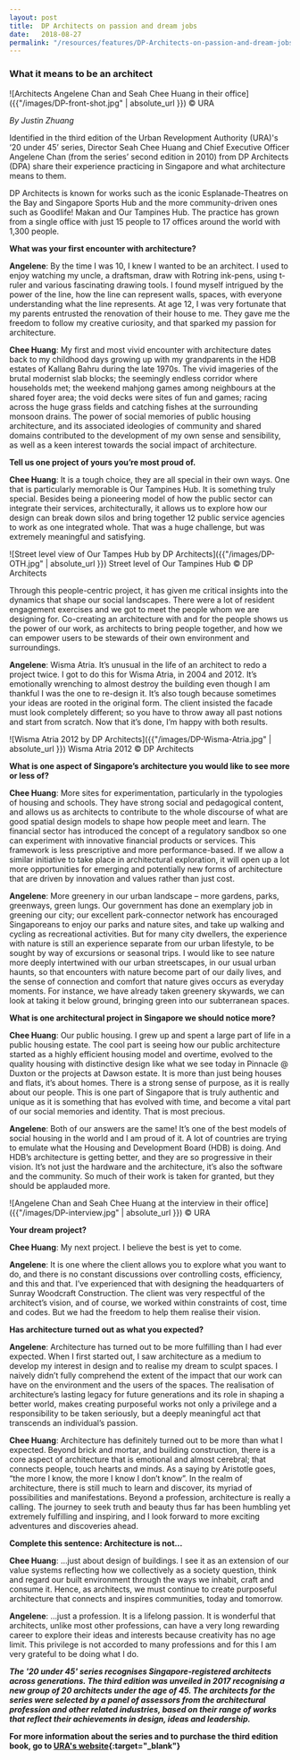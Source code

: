 ```yaml
---
layout: post
title:  DP Architects on passion and dream jobs
date:   2018-08-27
permalink: "/resources/features/DP-Architects-on-passion-and-dream-jobs"
---
```

### **What it means to be an architect**

![Architects Angelene Chan and Seah Chee Huang in their office]({{"/images/DP-front-shot.jpg" | absolute_url }})
© URA

*By Justin Zhuang*

Identified in the third edition of the Urban Revelopment Authority (URA)'s ‘20 under 45’ series, Director Seah Chee Huang and Chief Executive Officer Angelene Chan (from the series’ second edition in 2010) from DP Architects (DPA) share their experience practicing in Singapore and what architecture means to them. 

DP Architects is known for works such as the iconic Esplanade-Theatres on the Bay and Singapore Sports Hub and the more community-driven ones such as Goodlife! Makan and Our Tampines Hub. The practice has grown from a single office with just 15 people to 17 offices around the world with 1,300 people. 

**What was your first encounter with architecture?**

**Angelene**: By the time I was 10, I knew I wanted to be an architect. I used to enjoy watching my uncle, a draftsman, draw with Rotring ink-pens, using t-ruler and various fascinating drawing tools. I found myself intrigued by the power of the line, how the line can represent walls, spaces, with everyone understanding what the line represents. At age 12, I was very fortunate that my parents entrusted the renovation of their house to me. They gave me the freedom to follow my creative curiosity, and that sparked my passion for architecture.

**Chee Huang**: My first and most vivid encounter with architecture dates back to my childhood days growing up with my grandparents in the HDB estates of Kallang Bahru during the late 1970s. The vivid imageries of the brutal modernist slab blocks; the seemingly endless corridor where households met; the weekend mahjong games among neighbours at the shared foyer area; the void decks were sites of fun and games; racing across the huge grass fields and catching fishes at the surrounding monsoon drains. The power of social memories of public housing architecture, and its associated ideologies of community and shared domains contributed to the development of my own sense and sensibility, as well as a keen interest towards the social impact of architecture.

**Tell us one project of yours you’re most proud of.**

**Chee Huang**: It is a tough choice, they are all special in their own ways. One that is particularly memorable is Our Tampines Hub. It is something truly special. Besides being a pioneering model of how the public sector can integrate their services, architecturally, it allows us to explore how our design can break down silos and bring together 12 public service agencies to work as one integrated whole. That was a huge challenge, but was extremely meaningful and satisfying.
 
![Street level view of Our Tampes Hub by DP Architects]({{"/images/DP-OTH.jpg" | absolute_url }})
Street level of Our Tampines Hub © DP Architects
 
Through this people-centric project, it has given me critical insights into the dynamics that shape our social landscapes. There were a lot of resident engagement exercises and we got to meet the people whom we are designing for. Co-creating an architecture with and for the people shows us the power of our work, as architects to bring people together, and how we can empower users to be stewards of their own environment and surroundings.

**Angelene**: Wisma Atria. It’s unusual in the life of an architect to redo a project twice. I got to do this for Wisma Atria, in 2004 and 2012. It’s emotionally wrenching to almost destroy the building even though I am thankful I was the one to re-design it. It’s also tough because sometimes your ideas are rooted in the original form. The client insisted the facade must look completely different; so you have to throw away all past notions and start from scratch. Now that it’s done, I’m happy with both results.
  
![Wisma Atria 2012 by DP Architects]({{"/images/DP-Wisma-Atria.jpg" | absolute_url }})
Wisma Atria 2012 © DP Architects

**What is one aspect of Singapore’s architecture you would like to see more or less of?**

**Chee Huang**: More sites for experimentation, particularly in the typologies of housing and schools. They have strong social and pedagogical content, and allows us as architects to contribute to the whole discourse of what are good spatial design models to shape how people meet and learn. The financial sector has introduced the concept of a regulatory sandbox so one can experiment with innovative financial products or services. This framework is less prescriptive and more performance-based. If we allow a similar initiative to take place in architectural exploration, it will open up a lot more opportunities for emerging and potentially new forms of  architecture that are driven by innovation and values rather than just cost.

**Angelene**: More greenery in our urban landscape – more gardens, parks, greenways, green lungs. Our government has done an exemplary job in greening our city; our excellent park-connector network has encouraged Singaporeans to enjoy our parks and nature sites, and take up walking and cycling as recreational activities. But for many city dwellers, the experience with nature is still an experience separate from our urban lifestyle, to be sought by way of excursions or seasonal trips. I would like to see nature more deeply intertwined with our urban streetscapes, in our usual urban haunts, so that encounters with nature become part of our daily lives, and the sense of connection and comfort that nature gives occurs as everyday moments. For instance, we have already taken greenery skywards, we can look at taking it below ground, bringing green into our subterranean spaces.
 
**What is one architectural project in Singapore we should notice more?**

**Chee Huang**: Our public housing. I grew up and spent a large part of life in a public housing estate. The cool part is seeing how our public architecture started as a highly efficient housing model and overtime, evolved to the quality housing with distinctive design like what we see today in Pinnacle @ Duxton or the projects at Dawson estate. It is more than just being houses and flats, it’s about homes. There is a strong sense of purpose, as it is really about our people. This is one part of Singapore that is truly authentic and unique as it is something that has evolved with time, and become a vital part of our social memories and identity. That is most precious.
 
**Angelene**: Both of our answers are the same! It’s one of the best models of social housing in the world and I am proud of it. A lot of countries are trying to emulate what the Housing and Development Board (HDB) is doing. And HDB’s architecture is getting better, and they are so progressive in their vision. It’s not just the hardware and the architecture, it’s also the software and the community. So much of their work is taken for granted, but they should be applauded more.

![Angelene Chan and Seah Chee Huang at the interview in their office]({{"/images/DP-interview.jpg" | absolute_url }})
© URA

**Your dream project?**
 
**Chee Huang**: My next project. I believe the best is yet to come.
 
**Angelene**: It is one where the client allows you to explore what you want to do, and there is no constant discussions over controlling costs, efficiency, and this and that. I’ve experienced that with designing the headquarters of Sunray Woodcraft Construction. The client was very respectful of the architect’s vision, and of course, we worked within constraints of cost, time and codes. But we had the freedom to help them realise their vision.
   
**Has architecture turned out as what you expected?**

**Angelene**: Architecture has turned out to be more fulfilling than I had ever expected. When I first started out, I saw architecture as a medium to develop my interest in design and to realise my dream to sculpt spaces. I naively didn’t fully comprehend the extent of the impact that our work can have on the environment and the users of the spaces. The realisation of architecture’s lasting legacy for future generations and its role in shaping a better world, makes creating purposeful works not only a privilege and a responsibility to be taken seriously, but a deeply meaningful act that transcends an individual’s passion.

**Chee Huang**: Architecture has definitely turned out to be more than what I expected. Beyond brick and mortar, and building construction, there is a core aspect of architecture that is emotional and almost cerebral; that connects people, touch hearts and minds. As a saying by Aristotle goes, “the more I know, the more I know I don’t know”. In the realm of architecture, there is still much to learn and discover, its myriad of possibilities and manifestations. Beyond a profession, architecture is really a calling. The journey to seek truth and beauty thus far has been humbling yet extremely fulfilling and inspiring, and I look forward to more exciting adventures and discoveries ahead.

**Complete this sentence: Architecture is not…**

**Chee Huang**: …just about design of buildings. I see it as an extension of our value systems reflecting how we collectively as a society question, think and regard our built environment through the ways we inhabit, craft and consume it. Hence, as architects, we must continue to create purposeful architecture that connects and inspires communities, today and tomorrow.

**Angelene**: …just a profession. It is a lifelong passion. It is wonderful that architects, unlike most other professions, can have a very long rewarding career to explore their ideas and interests because creativity has no age limit. This privilege is not accorded to many professions and for this I am very grateful to be doing what I do.
 
***The '20 under 45' series recognises Singapore-registered architects across generations. The third edition was unveiled in 2017 recognising a new group of 20 architects under the age of 45. The architects for the series were selected by a panel of assessors from the architectural profession and other related industries, based on their range of works that reflect their achievements in design, ideas and leadership.***

**For more information about the series and to purchase the third edition book, go to [URA's website](https://www.ura.gov.sg/Corporate/Resources/Publications/Books/Book-Details/2017-12_20-Under-45-the-third-edition){:target="_blank"}**

